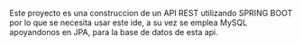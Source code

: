 Este proyecto es una construccion de un API REST utilizando SPRING BOOT por lo que se necesita usar este ide, a su vez se emplea MySQL apoyandonos en JPA, para la base de datos de esta api.